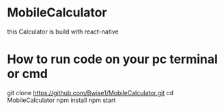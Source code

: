 # MobileCalculator
this Calculator is build with react-native 

# How to run code on your pc terminal or cmd
git clone https://github.com/Bwise1/MobileCalculator.git
cd MobileCalculator
npm install
npm start
